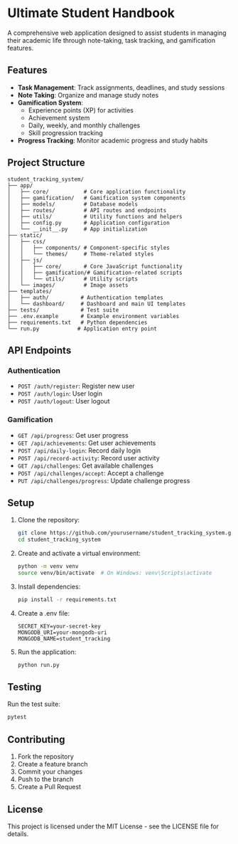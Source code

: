 # Ultimate Student Handbook

A comprehensive web application designed to assist students in managing their academic life through note-taking, task tracking, and gamification features.

## Features

- **Task Management**: Track assignments, deadlines, and study sessions
- **Note Taking**: Organize and manage study notes
- **Gamification System**: 
  - Experience points (XP) for activities
  - Achievement system
  - Daily, weekly, and monthly challenges
  - Skill progression tracking
- **Progress Tracking**: Monitor academic progress and study habits

## Project Structure

```
student_tracking_system/
├── app/
│   ├── core/           # Core application functionality
│   ├── gamification/   # Gamification system components
│   ├── models/         # Database models
│   ├── routes/         # API routes and endpoints
│   ├── utils/          # Utility functions and helpers
│   ├── config.py       # Application configuration
│   └── __init__.py     # App initialization
├── static/
│   ├── css/
│   │   ├── components/ # Component-specific styles
│   │   └── themes/     # Theme-related styles
│   ├── js/
│   │   ├── core/       # Core JavaScript functionality
│   │   ├── gamification/# Gamification-related scripts
│   │   └── utils/      # Utility scripts
│   └── images/         # Image assets
├── templates/
│   ├── auth/          # Authentication templates
│   └── dashboard/     # Dashboard and main UI templates
├── tests/             # Test suite
├── .env.example       # Example environment variables
├── requirements.txt   # Python dependencies
└── run.py            # Application entry point
```

## API Endpoints

### Authentication
- `POST /auth/register`: Register new user
- `POST /auth/login`: User login
- `POST /auth/logout`: User logout

### Gamification
- `GET /api/progress`: Get user progress
- `GET /api/achievements`: Get user achievements
- `POST /api/daily-login`: Record daily login
- `POST /api/record-activity`: Record user activity
- `GET /api/challenges`: Get available challenges
- `POST /api/challenges/accept`: Accept a challenge
- `PUT /api/challenges/progress`: Update challenge progress

## Setup

1. Clone the repository:
   ```bash
   git clone https://github.com/yourusername/student_tracking_system.git
   cd student_tracking_system
   ```

2. Create and activate a virtual environment:
   ```bash
   python -m venv venv
   source venv/bin/activate  # On Windows: venv\Scripts\activate
   ```

3. Install dependencies:
   ```bash
   pip install -r requirements.txt
   ```

4. Create a .env file:
   ```
   SECRET_KEY=your-secret-key
   MONGODB_URI=your-mongodb-uri
   MONGODB_NAME=student_tracking
   ```

5. Run the application:
   ```bash
   python run.py
   ```

## Testing

Run the test suite:
```bash
pytest
```

## Contributing

1. Fork the repository
2. Create a feature branch
3. Commit your changes
4. Push to the branch
5. Create a Pull Request

## License

This project is licensed under the MIT License - see the LICENSE file for details.
